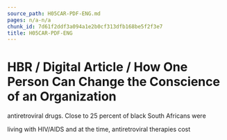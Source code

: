 ```yaml
---
source_path: H05CAR-PDF-ENG.md
pages: n/a-n/a
chunk_id: 7d61f2ddf3a094a1e2b0cf313dfb168be5f2f3e7
title: H05CAR-PDF-ENG
---
```

# HBR / Digital Article / How One Person Can Change the Conscience of an Organization

antiretroviral drugs. Close to 25 percent of black South Africans were

living with HIV/AIDS and at the time, antiretroviral therapies cost
